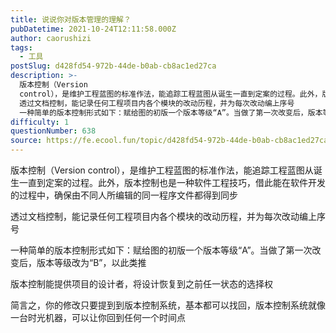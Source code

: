 ```yaml
---
title: 说说你对版本管理的理解？
pubDatetime: 2021-10-24T12:11:58.000Z
author: caorushizi
tags:
  - 工具
postSlug: d428fd54-972b-44de-b0ab-cb8ac1ed27ca
description: >-
  版本控制（Version
  control），是维护工程蓝图的标准作法，能追踪工程蓝图从诞生一直到定案的过程。此外，版本控制也是一种软件工程技巧，借此能在软件开发的过程中，确保由不同人所编辑的同一程序文件都得到同步
  透过文档控制，能记录任何工程项目内各个模块的改动历程，并为每次改动编上序号
  一种简单的版本控制形式如下：赋给图的初版一个版本等级“A”。当做了第一次改变后，版本等级改为“B”，以此类推 
difficulty: 1
questionNumber: 638
source: https://fe.ecool.fun/topic/d428fd54-972b-44de-b0ab-cb8ac1ed27ca
---
```


版本控制（Version control），是维护工程蓝图的标准作法，能追踪工程蓝图从诞生一直到定案的过程。此外，版本控制也是一种软件工程技巧，借此能在软件开发的过程中，确保由不同人所编辑的同一程序文件都得到同步

透过文档控制，能记录任何工程项目内各个模块的改动历程，并为每次改动编上序号

一种简单的版本控制形式如下：赋给图的初版一个版本等级“A”。当做了第一次改变后，版本等级改为“B”，以此类推

版本控制能提供项目的设计者，将设计恢复到之前任一状态的选择权

简言之，你的修改只要提到到版本控制系统，基本都可以找回，版本控制系统就像一台时光机器，可以让你回到任何一个时间点
